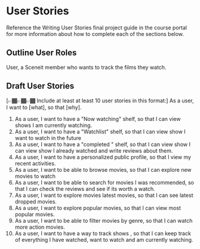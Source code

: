 # User Stories

Reference the Writing User Stories final project guide in the course portal for more information about how to complete each of the sections below.

## Outline User Roles

User, a Sceneit member who wants to track the films they watch.

## Draft User Stories

[👉🏾👉🏾👉🏾 Include at least at least 10 user stories in this format:]
As a user, I want to [what], so that [why].
1. As a user, I want to have a "Now watching" shelf, so that I can view shows I am currently watching.
2. As a user, I want to have a "Watchlist" shelf, so that I can view show I want to watch in the future
3. As a user, I want to have a "completed " shelf, so that I can view show I can view show I already watched and write reviews about them. 
4. As a user, I want to have a personalized public profile, so that I view my recent activities.
5. As a user, I want to be able to browse movies, so that I can explore new movies to watch
6. As a user, I want to be able to search for movies I was recommended, so that I can check the reviews and see if its worth a watch.
7. As a user, I want to explore movies latest movies, so that I can see latest dropped movies.
8. As a user, I want to explore popular movies, so that I can view most popular movies.
9. As a user, I want to be able to filter movies by genre, so that I can watch more action movies.
10. As a user, I want to have a way to track shows , so that I can keep track of everything I have watched, want to watch and am currently watching. 